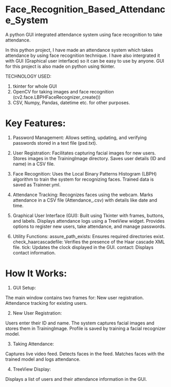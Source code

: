 # Face_Recognition_Based_Attendance_System

A python GUI integrated attendance system using face recognition to take attendance.

In this python project, I have made an attendance system which takes attendance by using face recognition technique. I have also intergrated it with GUI (Graphical user interface) so it can be easy to use by anyone. GUI for this project is also made on python using tkinter.

TECHNOLOGY USED:
1) tkinter for whole GUI
2) OpenCV for taking images and face recognition (cv2.face.LBPHFaceRecognizer_create())
3) CSV, Numpy, Pandas, datetime etc. for other purposes.

# Key Features:

1) Password Management:
Allows setting, updating, and verifying passwords stored in a text file (psd.txt).

2) User Registration:
Facilitates capturing facial images for new users.
Stores images in the TrainingImage directory.
Saves user details (ID and name) in a CSV file.

4) Face Recognition:
Uses the Local Binary Patterns Histogram (LBPH) algorithm to train the system for recognizing faces.
Trained data is saved as Trainner.yml.

5) Attendance Tracking:
Recognizes faces using the webcam.
Marks attendance in a CSV file (Attendance_<date>.csv) with details like date and time.

6) Graphical User Interface (GUI):
Built using Tkinter with frames, buttons, and labels.
Displays attendance logs using a TreeView widget.
Provides options to register new users, take attendance, and manage passwords.

7) Utility Functions:
assure_path_exists: Ensures required directories exist.
check_haarcascadefile: Verifies the presence of the Haar cascade XML file.
tick: Updates the clock displayed in the GUI.
contact: Displays contact information.


# How It Works:

1) GUI Setup:

The main window contains two frames for:
New user registration.
Attendance tracking for existing users.

2) New User Registration:

Users enter their ID and name.
The system captures facial images and stores them in TrainingImage.
Profile is saved by training a facial recognizer model.

3) Taking Attendance:

Captures live video feed.
Detects faces in the feed.
Matches faces with the trained model and logs attendance.

4) TreeView Display:

Displays a list of users and their attendance information in the GUI.
